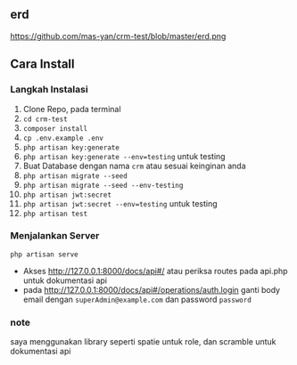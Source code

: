 ## erd
https://github.com/mas-yan/crm-test/blob/master/erd.png

## Cara Install

### Langkah Instalasi

1. Clone Repo, pada terminal
2. `cd crm-test`
3. `composer install`
4. `cp .env.example .env`
5. `php artisan key:generate`
5. `php artisan key:generate --env=testing` untuk testing
6. Buat Database dengan nama `crm` atau sesuai keinginan anda
7. `php artisan migrate --seed`
8. `php artisan migrate --seed --env-testing`
9. `php artisan jwt:secret`
10. `php artisan jwt:secret --env=testing` untuk testing
11. `php artisan test`

### Menjalankan Server

`php artisan serve`
- Akses http://127.0.0.1:8000/docs/api#/ atau periksa routes pada api.php untuk dokumentasi api
- pada http://127.0.0.1:8000/docs/api#/operations/auth.login ganti body  email dengan `superAdmin@example.com` dan password `password`

### note
saya menggunakan library seperti spatie untuk role, dan scramble untuk dokumentasi api
